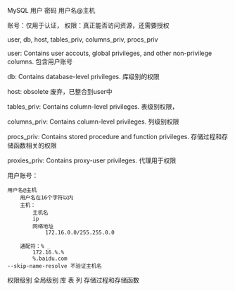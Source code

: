 MySQL
	用户
	密码
	用户名@主机

账号：仅用于认证，
权限：真正能否访问资源，还需要授权


user, db, host, tables_priv, columns_priv, procs_priv

user: Contains user accouts, global privileges, and other non-privilege columns.
包含用户账号

db: Contains database-level privileges.
库级别的权限

host: obsolete
废弃，已整合到user中

tables_priv: Contains column-level privileges.
表级别权限，

columns_priv: Contains column-level privileges.
列级别权限

procs_priv: Contains stored procedure and function privileges.
存储过程和存储函数相关的权限

proxies_priv: Contains proxy-user privileges.
代理用于权限



用户账号：

	用户名@主机
		用户名在16个字符以内
		主机：
			主机名
			ip
			网络地址
				172.16.0.0/255.255.0.0

		通配符：% _
			172.16.%.%
			%.baidu.com
	--skip-name-resolve 不验证主机名

权限级别
	全局级别
	库
	表
	列
	存储过程和存储函数
